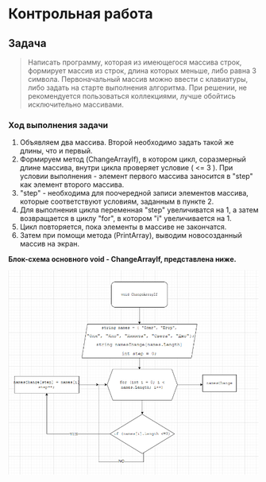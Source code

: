 # Контрольная работа

## Задача
>Написать программу, которая из имеющегося массива строк, формирует массив из строк, длина которых меньше, либо равна 3 символа. Первоначальный массив можно ввести с клавиатуры, либо задать на старте выполнения алгоритма. При решении, не рекомендуется пользоваться коллекциями, лучше обойтись исключительно массивами.

### Ход выполнения задачи

1.  Объявляем два массива. Второй необходимо задать такой же длины, что и первый.
2. Формируем метод (ChangeArrayIf), в котором цикл, соразмерный длине массива, внутри цикла проверяет условие ( <= 3 ). При условии выполнения - элемент первого массива заносится в "step" как элемент второго массива. 
3. "step" - необходима для поочередной записи элементов массива, которые соответствуют условиям, заданным в пункте 2.
4. Для выполнения цикла переменная "step" увеличиватся на 1, а затем возвращается в циклу "for", в котором "i" увеличивается на 1.
5. Цикл повторяется, пока элементы в массиве не закончатся.
6. Затем при помощи метода (PrintArray), выводим новосозданный массив на экран.

**Блок-схема основного void - ChangeArrayIf, представлена ниже.**

![Блок схема void - ChangeArrayIf](Снимок.PNG)